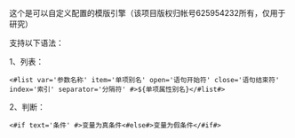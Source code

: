 这个是可以自定义配置的模版引擎（该项目版权归帐号625954232所有，仅用于研究）

支持以下语法：

1、列表：

    <#list var='参数名称' item='单项别名' open='语句开始符' close='语句结束符' index='索引' separator='分隔符' #>${单项属性别名}</#list#>
	
2、判断：

    <#if text='条件' #>变量为真条件<#else#>变量为假条件</#if#>
    
    
    
